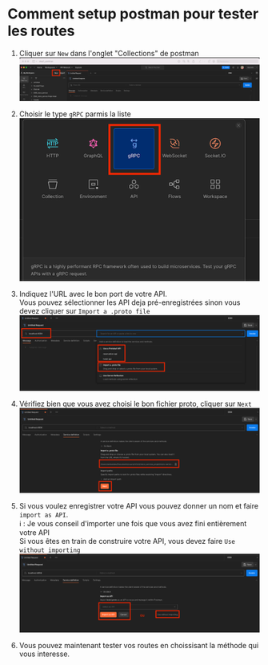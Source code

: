 # Comment setup postman pour tester les routes

1. Cliquer sur `New` dans l'onglet "Collections" de postman
![postmanStep1](imgForReadme/img_1.png)


2. Choisir le type `gRPC` parmis la liste
![postmanStep2](imgForReadme/img_2.png)


3. Indiquez l'URL avec le bon port de votre API.
<br /> Vous pouvez sélectionner les API deja pré-enregistrées sinon vous devez cliquer sur `Import a .proto file` 
![postmanStep3](imgForReadme/img_3.png)


4. Vérifiez bien que vous avez choisi le bon fichier proto, cliquer sur `Next`
![postmanStep4](imgForReadme/img_4.png)


5. Si vous voulez enregistrer votre API vous pouvez donner un nom et faire `import as API`.
<br /> ℹ️ : Je vous conseil d'importer une fois que vous avez fini entièrement votre API
<br /> Si vous êtes en train de construire votre API, vous devez faire `Use without importing`
![postmanStep5](imgForReadme/img_5.png)


6. Vous pouvez maintenant tester vos routes en choissisant la méthode qui vous interesse.